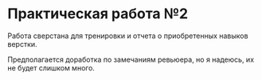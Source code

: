 # Практическая работа №2 #

Работа сверстана для тренировки и отчета о приобретенных навыков верстки.

Предполагается доработка по замечаниям ревьюера, но я надеюсь, их не будет слишком много.
